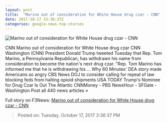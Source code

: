 ```yaml
---
layout: post
title:  "Marino out of consideration for White House drug czar - CNN"
date: 2017-10-17 15:36:37Z
categories: google-news-top-stories
---
```


![Marino out of consideration for White House drug czar - CNN](http://cdn.cnn.com/cnnnext/dam/assets/170902133822-rep-tom-marino-super-tease.jpg)

CNN Marino out of consideration for White House drug czar CNN Washington (CNN) President Donald Trump tweeted Tuesday that Rep. Tom Marino, a Pennsylvania Republican, has withdrawn his name from consideration to become the nation's next drug czar. "Rep. Tom Marino has informed me that he is withdrawing his ... Why 60 Minutes' DEA story made Americans so angry CBS News DOJ to consider calling for repeal of law blocking feds from halting opioid shipments USA TODAY Trump's Nominee for Drug Czar Is Out The Atlantic CNNMoney - PBS NewsHour - SFGate - Washington Post all 440 news articles »


Full story on F3News: [Marino out of consideration for White House drug czar - CNN](http://www.f3nws.com/n/PaDR4)

> Posted on: Tuesday, October 17, 2017 3:36:37 PM
